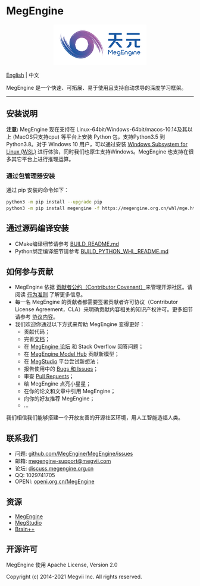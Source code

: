 # MegEngine

<p align="center">
  <img width="250" height="109" src="logo.png">
</p>

[English](README.md) | 中文

MegEngine 是一个快速、可拓展、易于使用且支持自动求导的深度学习框架。

------


## 安装说明

**注意:** MegEngine 现在支持在 Linux-64bit/Windows-64bit/macos-10.14及其以上 (MacOS只支持cpu) 等平台上安装 Python 包，支持Python3.5 到 Python3.8。对于 Windows 10 用户，可以通过安装 [Windows Subsystem for Linux (WSL)](https://docs.microsoft.com/en-us/windows/wsl) 进行体验，同时我们也原生支持Windows。MegEngine 也支持在很多其它平台上进行推理运算。

### 通过包管理器安装

通过 pip 安装的命令如下：

```bash
python3 -m pip install --upgrade pip
python3 -m pip install megengine -f https://megengine.org.cn/whl/mge.html
```

## 通过源码编译安装

* CMake编译细节请参考 [BUILD_README.md](scripts/cmake-build/BUILD_README.md)
* Python绑定编译细节请参考 [BUILD_PYTHON_WHL_README.md](scripts/whl/BUILD_PYTHON_WHL_README.md)

## 如何参与贡献

* MegEngine 依据 [贡献者公约（Contributor Covenant）](https://contributor-covenant.org)来管理开源社区。请阅读 [行为准则](CODE_OF_CONDUCT.md) 了解更多信息。
* 每一名 MegEngine 的贡献者都需要签署贡献者许可协议（Contributor License Agreement，CLA）来明确贡献内容相关的知识产权许可。更多细节请参考 [协议内容](CONTRIBUTOR_LICENSE_AGREEMENT.md)。
* 我们欢迎你通过以下方式来帮助 MegEngine 变得更好：
    * 贡献代码；
    * 完善[文档](https://github.com/MegEngine/Docs)；
    * 在 [MegEngine 论坛](https://discuss.megengine.org.cn) 和 Stack Overflow 回答问题；
    * 在 [MegEngine Model Hub](https://github.com/megengine/hub) 贡献新模型；
    * 在 [MegStudio](https://studio.brainpp.com) 平台尝试新想法；
    * 报告使用中的 [Bugs 和 Issues](https://github.com/MegEngine/MegEngine/issues)；
    * 审查 [Pull Requests](https://github.com/MegEngine/MegEngine/pulls)；
    * 给 MegEngine 点亮小星星；
    * 在你的论文和文章中引用 MegEngine；
    * 向你的好友推荐 MegEngine；
    * ...

我们相信我们能够搭建一个开放友善的开源社区环境，用人工智能造福人类。

## 联系我们

* 问题: [github.com/MegEngine/MegEngine/issues](https://github.com/MegEngine/MegEngine/issues)
* 邮箱: [megengine-support@megvii.com](mailto:megengine-support@megvii.com)
* 论坛: [discuss.megengine.org.cn](https://discuss.megengine.org.cn)
* QQ: 1029741705
* OPENI: [openi.org.cn/MegEngine](https://www.openi.org.cn/html/2020/Framework_0325/18.html)

## 资源

- [MegEngine](https://megengine.org.cn)
- [MegStudio](https://studio.brainpp.com)
- [Brain++](https://brainpp.megvii.com)

## 开源许可

MegEngine 使用 Apache License, Version 2.0

Copyright (c) 2014-2021 Megvii Inc. All rights reserved.
